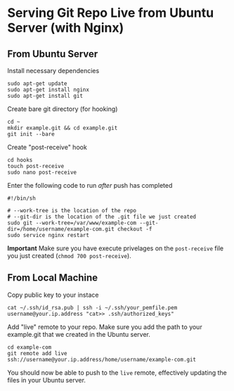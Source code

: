 # Serving Git Repo Live from Ubuntu Server (with Nginx)

## From Ubuntu Server

Install necessary dependencies
```
sudo apt-get update
sudo apt-get install nginx
sudo apt-get install git
```

Create bare git directory (for hooking)
```
cd ~
mkdir example.git && cd example.git
git init --bare
```

Create "post-receive" hook
```
cd hooks
touch post-receive
sudo nano post-receive
```

Enter the following code to run *after* push has completed
```
#!/bin/sh

# --work-tree is the location of the repo
# --git-dir is the location of the .git file we just created
sudo git --work-tree=/var/www/example-com --git-dir=/home/username/example-com.git checkout -f
sudo service nginx restart
```

**Important**
Make sure you have execute privelages on the `post-receive` file you just created (`chmod 700 post-receive`).

## From Local Machine

Copy public key to your instace
```
cat ~/.ssh/id_rsa.pub | ssh -i ~/.ssh/your_pemfile.pem username@your.ip.address "cat>> .ssh/authorized_keys"
```

Add "live" remote to your repo. Make sure you add the path to your example.git that we created in the Ubuntu server.
```
cd example-com
git remote add live ssh://username@your.ip.address/home/username/example-com.git
```

You should now be able to push to the `live` remote, effectively updating the files in your Ubuntu server.
